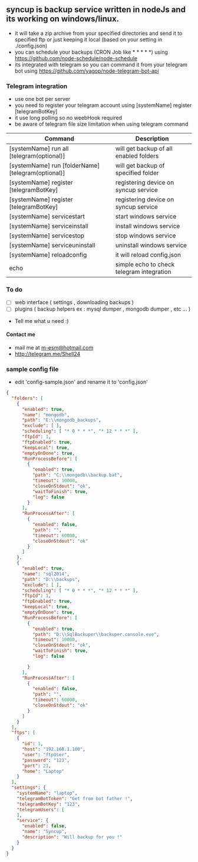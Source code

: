 ## syncup is backup service written in nodeJs and its working on windows/linux.
* it will take a zip archive from your specified directories and send it to specified ftp or just keeping it local (based on your setting in ./config.json) 
* you can schedule your backups (CRON Job like * * * * *)
   using https://github.com/node-schedule/node-schedule
* its integrated with telegram so you can command it from your telegram bot
using https://github.com/yagop/node-telegram-bot-api 

### Telegram integration
* use one bot per server
* you need to register your telegram account using [systemName] register [telegramBotKey] 
* it use long polling so no weebHook required
* be aware of telegram file size limitation when using telegram command 

Command | Description
------------ | -------------
[systemName] run all [telegram(optional)] | will get backup of all enabled folders
[systemName] run [folderName] [telegram(optional)] | will get backup of specified folder 
[systemName] register [telegramBotKey] | registering device on syncup service
[systemName] register [telegramBotKey] | registering device on syncup service
[systemName] servicestart | start windows service
[systemName] serviceinstall | install windows service
[systemName] servicestop | stop windows service
[systemName] serviceuninstall | uninstall windows service
[systemName] reloadconfig | it will reload config.json 
echo | simple echo to check telegram integration
### To do
* [ ] web interface ( settings , downloading backups )
* [ ] plugins ( backup helpers ex : mysql dumper , mongodb dumper , etc ... )
* Tell me what u need :)
#### Contact me
* mail me at <m-esm@hotmail.com>
* http://telegram.me/Shell24


### sample config file
* edit 'config-sample.json' and rename it to 'config.json'
```json
{
  "folders": [
    {
      "enabled": true,
      "name": "mongodb",
      "path": "E:\\mongodb_backups",
      "exclude": [ ],
      "scheduling": [ "* 0 * * *", "* 12 * * *" ],
      "ftpId": 1,
      "ftpEnabled": true,
      "keepLocal": true,
      "emptyOnDone": true,
      "RunProcessBefore": [
        {
          "enabled": true,
          "path": "C:\\mongodb\\backup.bat",
          "timeout": 10000,
          "closeOnStdout": "ok",
          "waitToFinish": true,
          "log": false
        }
      ],
      "RunProcessAfter": [
        {
          "enabled": false,
          "path": "",
          "timeout": 60000,
          "closeOnStdout": "ok"
        }
      ]
    },
    {
      "enabled": true,
      "name": "sql2014",
      "path": "D:\\backups",
      "exclude": [ ],
      "scheduling": [ "* 0 * * *", "* 12 * * *" ],
      "ftpId": 1,
      "ftpEnabled": true,
      "keepLocal": true,
      "emptyOnDone": true,
      "RunProcessBefore": [
        {
          "enabled": true,
          "path": "D:\\SqlBackuper\\backuper.console.exe",
          "timeout": 10000,
          "closeOnStdout": "ok",
          "waitToFinish": true,
          "log": false

        }
      ],
      "RunProcessAfter": [
        {
          "enabled": false,
          "path": "",
          "timeout": 60000,
          "closeOnStdout": "ok"
        }
      ]
    }
  ],
  "ftps": [
    {
      "id": 1,
      "host": "192.168.1.100",
      "user": "ftpUser",
      "password": "123",
      "port": 21,
      "home": "Laptop"
    }
  ],
  "settings": {
    "systemName": "laptop",
    "telegramBotToken": "Get from bot father !",
    "telegramBotKey": "123",
    "telegramUsers": [
    ],
    "service": {
      "enabled": false,
      "name": "Syncup",
      "description": "Will backup for you !"
    }
  }
}
